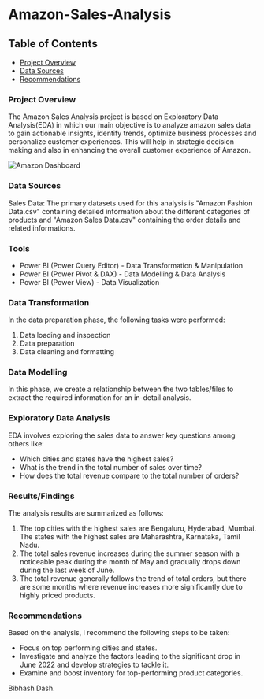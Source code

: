 # Amazon-Sales-Analysis

## Table of Contents

- [Project Overview](#project-overview)
- [Data Sources](#data-sources)
- [Recommendations](#recommendations)

### Project Overview

The Amazon Sales Analysis project is based on Exploratory Data Analysis(EDA) in which our main objective is to analyze amazon sales data to gain actionable insights, identify trends, optimize business processes and personalize customer experiences. This will help in strategic decision making and also in enhancing the overall customer experience of Amazon.

![Amazon Dashboard](https://github.com/bibhashhdash/Amazon-Sales-Dashboard/blob/main/Dashboard.png)

### Data Sources

Sales Data: The primary datasets used for this analysis is "Amazon Fashion Data.csv" containing detailed information about the different categories of products and "Amazon Sales Data.csv" containing the order details and related informations.

### Tools

- Power BI (Power Query Editor) - Data Transformation & Manipulation
- Power BI (Power Pivot & DAX) - Data Modelling & Data Analysis
- Power BI (Power View) - Data Visualization

### Data Transformation

In the data preparation phase, the following tasks were performed:
1. Data loading and inspection
2. Data preparation
3. Data cleaning and formatting

### Data Modelling

In this phase, we create a relationship between the two tables/files to extract the required information for an in-detail analysis. 

### Exploratory Data Analysis

EDA involves exploring the sales data to answer key questions among others like:

- Which cities and states have the highest sales?
- What is the trend in the total number of sales over time?
- How does the total revenue compare to the total number of orders? 

### Results/Findings

The analysis results are summarized as follows:
1. The top cities with the highest sales are Bengaluru, Hyderabad, Mumbai. The states with the highest sales are Maharashtra, Karnataka, Tamil Nadu.
2. The total sales revenue increases during the summer season with a noticeable peak during the month of May and gradually drops down during the last week of June.
3. The total revenue generally follows the trend of total orders, but there are some months where revenue increases more significantly due to highly priced products. 

### Recommendations

Based on the analysis, I recommend the following steps to be taken:
- Focus on top performing cities and states.
- Investigate and analyze the factors leading to the significant drop in June 2022 and develop strategies to tackle it.
- Examine and boost inventory for top-performing product categories.







Bibhash Dash.
